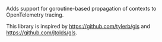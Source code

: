 Adds support for goroutine-based propagation of contexts to OpenTelemetry tracing.

This library is inspired by https://github.com/tylerb/gls and https://github.com/jtolds/gls.